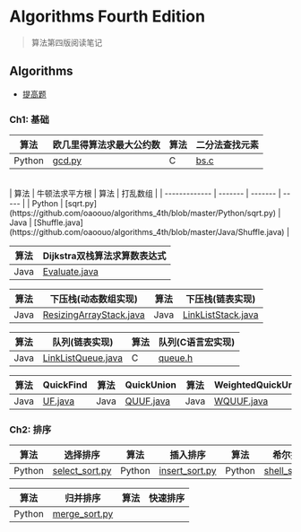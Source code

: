 # Algorithms Fourth Edition

> 算法第四版阅读笔记

## Algorithms

+ [提高题](https://github.com/oaoouo/algorithms_4th/tree/master/Oj)

### Ch1: 基础

| 算法 | 欧几里得算法求最大公约数 | 算法 | 二分法查找元素 |
| ------------- | ----------- | ---------------- | ------ |
| Python | [gcd.py](https://github.com/oaoouo/algorithms_4th/blob/master/Python/gcd.py) | C | [bs.c](https://github.com/oaoouo/algorithms_4th/blob/master/C/bs.c) |
<br>
| 算法 | 牛顿法求平方根 | 算法 | 打乱数组 |
| ------------- | ------- | ------- | ----- |
| Python | [sqrt.py](https://github.com/oaoouo/algorithms_4th/blob/master/Python/sqrt.py) | Java | [Shuffle.java](https://github.com/oaoouo/algorithms_4th/blob/master/Java/Shuffle.java) |

| 算法 | Dijkstra双栈算法求算数表达式 |
| ---- | ---------------------------- |
| Java | [Evaluate.java](https://github.com/oaoouo/algorithms_4th/blob/master/Java/Evaluate.java) |
 
| 算法 | 下压栈(动态数组实现) | 算法 | 下压栈(链表实现) |
| ---- | -------------------- | ---- | ---------------- |
| Java | [ResizingArrayStack.java](https://github.com/oaoouo/algorithms_4th/blob/master/Java/ResizingArrayStack.java) | Java | [LinkListStack.java](https://github.com/oaoouo/algorithms_4th/blob/master/Java/LinkListStack.java) |

| 算法 | 队列(链表实现) | 算法 | 队列(C语言宏实现) |
| ---- | -------------- | ---- | ----------------- |
| Java | [LinkListQueue.java](https://github.com/oaoouo/algorithms_4th/blob/master/Java/LinkListQueue.java) | C | [queue.h](https://github.com/oaoouo/algorithms_4th/blob/master/C/queue.h) |

| 算法 | QuickFind | 算法 | QuickUnion | 算法 | WeightedQuickUnion | 算法 | PathCompressionWeightedQuickUnion |
| ---- | --------- | ---- | ---------- | ---- | ------------------ | ---- | --------------------------------- |
| Java | [UF.java](https://github.com/oaoouo/algorithms_4th/blob/master/Java/UF.java) | Java | [QUUF.java](https://github.com/oaoouo/algorithms_4th/blob/master/Java/QUUF.java) | Java | [WQUUF.java](https://github.com/oaoouo/algorithms_4th/blob/master/Java/WQUUF.java) | Java | i[PCWQUUF.java](https://github.com/oaoouo/algorithms_4th/blob/master/Java/PCWQUUF.java) |

### Ch2: 排序

| 算法 | 选择排序 | 算法 | 插入排序 | 算法 | 希尔排序 |
|------|----------|------|----------|------|----------|
| Python | [select_sort.py](https://github.com/oaoouo/algorithms_4th/blob/master/Python/sort_algorithms/select_sort.py) | Python | [insert_sort.py](https://github.com/oaoouo/algorithms_4th/blob/master/Python/sort_algorithms/insert_sort.py) | Python | [shell_sort.py](https://github.com/oaoouo/algorithms_4th/blob/master/Python/sort_algorithms/shell_sort.py) |

| 算法 | 归并排序 | 算法 | 快速排序 |
|------|----------|------|----------|
| Python | [merge_sort.py](https://github.com/oaoouo/algorithms_4th/blob/master/Python/sort_algorithms/merge_sort.py) |
